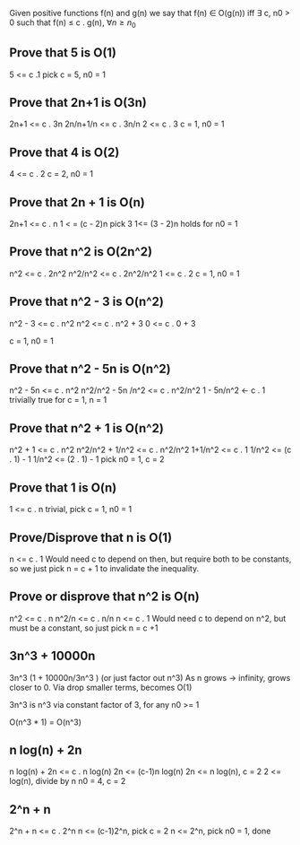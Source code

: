 

Given positive functions f(n) and g(n) we say that f(n) $\in$ O(g(n)) iff $\exists$ c, n0 $\gt$ 0 such that f(n) $\le$ c . g(n), $\forall{n} \ge n_0$ 
## Prove that 5 is O(1)

5 <= c .1
pick c = 5, n0 = 1


## Prove that 2n+1 is O(3n)
2n+1 <= c . 3n
2n/n+1/n <= c . 3n/n
2 <= c . 3
c = 1, n0 = 1


## Prove that 4 is O(2)

4 <= c . 2
c = 2, n0 = 1

## Prove that 2n + 1 is O(n)
2n+1 <= c . n
1 < = (c - 2)n
pick 3
1<= (3 - 2)n
holds for n0 = 1

## Prove that n^2 is O(2n^2)
n^2 <= c . 2n^2
n^2/n^2 <= c . 2n^2/n^2
1 <= c . 2
c = 1, n0 = 1

## Prove that n^2 - 3 is O(n^2)
n^2 - 3 <= c . n^2
n^2 <= c . n^2 + 3
0 <= c . 0 + 3

c = 1, n0 = 1



## Prove that n^2 - 5n is O(n^2)
n^2 - 5n <= c . n^2
n^2/n^2 - 5n /n^2 <= c . n^2/n^2
1 - 5n/n^2 <- c . 1
trivially true for c = 1, n = 1

## Prove that n^2 + 1 is O(n^2)
n^2 + 1 <= c . n^2 
n^2/n^2 + 1/n^2 <= c . n^2/n^2
1+1/n^2 <= c . 1
1/n^2 <= (c . 1) - 1
1/n^2 <= (2 . 1) - 1
pick n0 = 1, c = 2



## Prove that 1 is O(n)
1 <= c . n
trivial, pick c = 1, n0 = 1

## Prove/Disprove that n is O(1)
n <= c . 1
Would need c to depend on then, but require both to be constants, so we just pick n = c + 1 to invalidate the inequality.


## Prove or disprove that n^2 is O(n)
n^2 <= c . n
n^2/n <= c . n/n
n <= c . 1
Would need c to depend on n^2, but must be a constant, so just pick n = c +1



## 3n^3 + 10000n
3n^3 (1 + 10000n/3n^3 ) (or just factor out n^3)
As n grows -> infinity, grows closer to 0. Via drop smaller terms, becomes O(1)

3n^3 is n^3 via constant factor of 3, for any n0 >= 1

O(n^3 * 1) = O(n^3)

## n log(n) + 2n
n log(n) + 2n <= c . n log(n)
2n <= (c-1)n log(n)
2n <= n log(n), c = 2
2 <= log(n), divide by n
n0 = 4, c = 2

## 2^n + n
2^n + n <= c . 2^n
n <= (c-1)2^n, pick c = 2
n <= 2^n, pick n0 = 1, done














